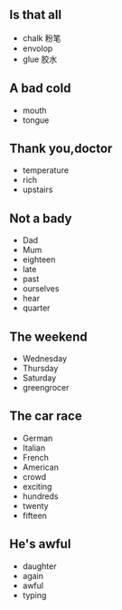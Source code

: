 ## Is that all
* chalk 粉笔
* envolop
* glue 胶水

## A bad cold
* mouth
* tongue
  

## Thank you,doctor
* temperature
* rich
* upstairs

## Not a bady
* Dad
* Mum
* eighteen
* late
* past
* ourselves
* hear
* quarter

## The weekend
* Wednesday
* Thursday
* Saturday
* greengrocer

## The car race
* German
* Italian
* French
* American
* crowd
* exciting
* hundreds
* twenty
* fifteen

## He's awful
* daughter
* again
* awful
* typing


  